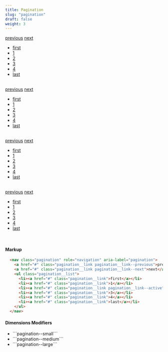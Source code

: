 ```yaml
---
title: Pagination
slug: "pagination"
draft: false
weight: 3
---
```




<nav class="pagination pagination--small" role="navigation" aria-label="pagination">
  <a href="#" class="pagination__link pagination__link--previous">previous</a>
  <a href="#" class="pagination__link pagination__link--next">next</a>
  <ul class="pagination__list">
    <li><a href="#" class="pagination__link">first</a></li>
    <li><a href="#" class="pagination__link">1</a></li>
    <li><a href="#" class="pagination__link pagination__link--active">2</a></li>
    <li><a href="#" class="pagination__link">3</a></li>
    <li><a href="#" class="pagination__link">4</a></li>
    <li><a href="#" class="pagination__link">last</a></li>
  </ul>
</nav>

<br />

<nav class="pagination" role="navigation" aria-label="pagination">
  <a href="#" class="pagination__link pagination__link--previous">previous</a>
  <a href="#" class="pagination__link pagination__link--next">next</a>
  <ul class="pagination__list">
    <li><a href="#" class="pagination__link">first</a></li>
    <li><a href="#" class="pagination__link">1</a></li>
    <li><a href="#" class="pagination__link pagination__link--active">2</a></li>
    <li><a href="#" class="pagination__link">3</a></li>
    <li><a href="#" class="pagination__link">4</a></li>
    <li><a href="#" class="pagination__link">last</a></li>
  </ul>
</nav>

<br />

<nav class="pagination pagination--medium" role="navigation" aria-label="pagination">
  <a href="#" class="pagination__link pagination__link--previous">previous</a>
  <a href="#" class="pagination__link pagination__link--next">next</a>
  <ul class="pagination__list">
    <li><a href="#" class="pagination__link">first</a></li>
    <li><a href="#" class="pagination__link">1</a></li>
    <li><a href="#" class="pagination__link pagination__link--active">2</a></li>
    <li><a href="#" class="pagination__link">3</a></li>
    <li><a href="#" class="pagination__link">4</a></li>
    <li><a href="#" class="pagination__link">last</a></li>
  </ul>
</nav>

<br />

<nav class="pagination pagination--large" role="navigation" aria-label="pagination">
  <a href="#" class="pagination__link pagination__link--previous">previous</a>
  <a href="#" class="pagination__link pagination__link--next">next</a>
  <ul class="pagination__list">
    <li><a href="#" class="pagination__link">first</a></li>
    <li><a href="#" class="pagination__link">1</a></li>
    <li><a href="#" class="pagination__link pagination__link--active">2</a></li>
    <li><a href="#" class="pagination__link">3</a></li>
    <li><a href="#" class="pagination__link">4</a></li>
    <li><a href="#" class="pagination__link">last</a></li>
  </ul>
</nav>

<br />

<h4>Markup</h4>

```html
  <nav class="pagination" role="navigation" aria-label="pagination">
    <a href="#" class="pagination__link pagination__link--previous">previous</a>
    <a href="#" class="pagination__link pagination__link--next">next</a>
    <ul class="pagination__list">
      <li><a href="#" class="pagination__link">first</a></li>
      <li><a href="#" class="pagination__link">1</a></li>
      <li><a href="#" class="pagination__link pagination__link--active">2</a></li>
      <li><a href="#" class="pagination__link">3</a></li>
      <li><a href="#" class="pagination__link">4</a></li>
      <li><a href="#" class="pagination__link">last</a></li>
    </ul>
  </nav>
```

<h4>Dimensions Modifiers</h4>
<ul>
  <li>```pagination--small```</li>
  <li>```pagination--medium```</li>
  <li>```pagination--large```</li>
</ul>
